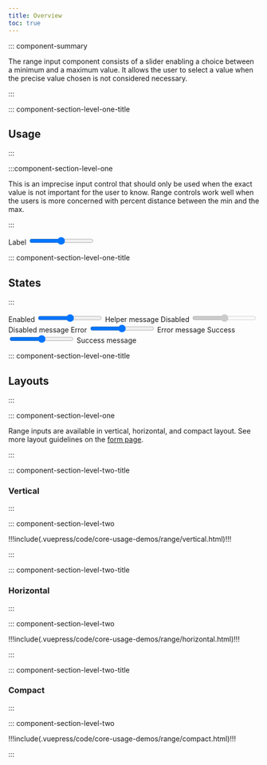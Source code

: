 ```yaml
---
title: Overview
toc: true
---
```


::: component-summary

The range input component consists of a slider enabling a choice between a minimum and a maximum value. It allows the user to select a value when the precise value chosen is not considered necessary.

:::

::: component-section-level-one-title

## Usage

:::

:::component-section-level-one

This is an imprecise input control that should only be used when the exact value is not important for the user to know. Range controls work well when the users is more concerned with percent distance between the min and the max.

:::

<DocIndent>
<div>
    <cds-range layout="horizontal">
    <label>Label</label>
    <input type="range" />
    </cds-range>
</div>
</DocIndent>

::: component-section-level-one-title

## States

:::

<DocIndent>
<div>
    <cds-form-group layout="horizontal">
      <cds-range layout="horizontal">
        <label>Enabled</label>
        <input type="range" />
        <cds-control-message>Helper message</cds-control-message>
      </cds-range>
      <cds-range layout="horizontal">
        <label>Disabled</label>
        <input type="range" disabled />
        <cds-control-message>Disabled message</cds-control-message>
      </cds-range>
      <cds-range layout="horizontal" status="error">
        <label>Error</label>
        <input type="range" />
        <cds-control-message status="error">Error message</cds-control-message>
      </cds-range>
      <cds-range layout="horizontal" status="success">
        <label>Success</label>
        <input type="range" />
        <cds-control-message status="success">Success message</cds-control-message>
      </cds-range>
    </cds-form-group>
</div>
</DocIndent>

::: component-section-level-one-title

## Layouts

:::

::: component-section-level-one

Range inputs are available in vertical, horizontal, and compact layout. See more layout guidelines on the [form page](/web-components/form/).

:::

<div class="component-section-horizontal" cds-layout="m-t:md">

::: component-section-level-two-title

### Vertical

:::

::: component-section-level-two

<div>
!!!include(.vuepress/code/core-usage-demos/range/vertical.html)!!!
</div>

:::

</div>

<div class="component-section-horizontal" cds-layout="m-t:md">

::: component-section-level-two-title

### Horizontal

:::

::: component-section-level-two

<div>
!!!include(.vuepress/code/core-usage-demos/range/horizontal.html)!!!
</div>

:::

</div>

<div class="component-section-horizontal" cds-layout="m-t:md">

::: component-section-level-two-title

### Compact

:::

::: component-section-level-two

<div>
!!!include(.vuepress/code/core-usage-demos/range/compact.html)!!!
</div>

:::

</div>
